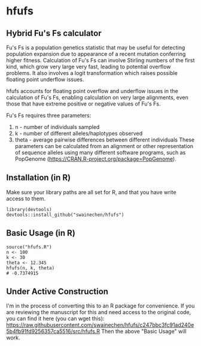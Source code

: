 # hfufs
## Hybrid Fu's Fs calculator

Fu's Fs is a population genetics statistic that may be useful for detecting population expansion due to appearance of a recent mutation conferring higher fitness.
Calculation of Fu's Fs can involve Stirling numbers of the first kind, which grow very large very fast, leading to potential overflow problems. It also involves a logit transformation which raises possible floating point underflow issues.

hfufs accounts for floating point overflow and underflow issues in the calculation of Fu's Fs, enabling calculation on very large alignments, even those that have extreme positive or negative values of Fu's Fs.

Fu's Fs requires three parameters:
1. n - number of individuals sampled
2. k - number of different alleles/haplotypes observed
3. theta - average pairwise differences between different individuals
These parameters can be calculated from an alignment or other representation of sequence alleles using many different software programs, such as PopGenome (https://CRAN.R-project.org/package=PopGenome).

## Installation (in R)
Make sure your library paths are all set for R, and that you have write access to them.
```
library(devtools)
devtools::install_github("swainechen/hfufs")
```

## Basic Usage (in R)
```
source("hfufs.R")
n <- 100
k <- 30
theta <- 12.345
hfufs(n, k, theta)
# -0.7374915
```

## Under Active Construction
I'm in the process of converting this to an R package for convenience. If you are reviewing the manuscript for this and need access to the original code, you can find it here (you can wget this):
https://raw.githubusercontent.com/swainechen/hfufs/c247bbc3fc91ad240e5b4fb91fd9256357ca5516/src/hfufs.R
Then the above "Basic Usage" will work.
